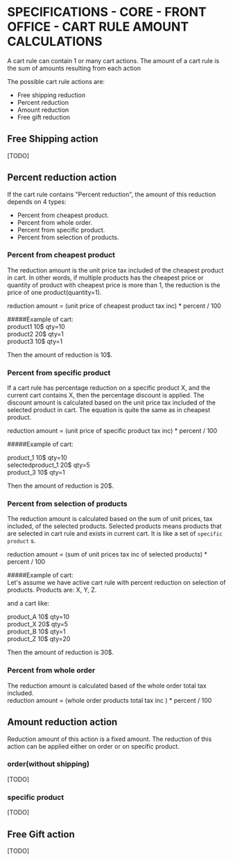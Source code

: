 # SPECIFICATIONS - CORE - FRONT OFFICE - CART RULE AMOUNT CALCULATIONS

A cart rule can contain 1 or many cart actions. The amount of a cart rule is the sum of amounts resulting from each action


The possible cart rule actions are:
* Free shipping reduction
* Percent reduction
* Amount reduction
* Free gift reduction

## Free Shipping action

[TODO]

## Percent reduction action
If the cart rule contains "Percent reduction", the amount of this reduction depends on 4 types:

* Percent from cheapest product.
* Percent from whole order.
* Percent from specific product.
* Percent from selection of products.


### Percent from cheapest product

The reduction amount is the unit price tax included of the cheapest product in cart. In other words, if multiple products has the cheapest price or quantity of product with cheapest price is more than 1, the reduction is the price of one product(quantity=1). 

reduction amount = (unit price of cheapest product tax inc) * percent / 100


#####Example of cart:
<br>
product1 10$ qty=10<br>
product2 20$ qty=1<br>
product3 10$ qty=1<br>

Then the amount of reduction is 10$. 


### Percent from specific product
If a cart rule has percentage reduction on a specific product X, and the current cart contains X, then the percentage discount is applied.
The discount amount is calculated based on the unit price tax included of the selected product in cart. The equation is quite the same as in cheapest product.

reduction amount = (unit price of specific product tax inc) * percent / 100

#####Example of cart:
<br>

product_1 10$ qty=10<br>
selectedproduct_1 20$ qty=5<br>
product_3 10$ qty=1<br>

Then the amount of reduction is 20$.

### Percent from selection of products


The reduction amount is calculated based on the sum of unit prices, tax included, of the selected products.
Selected products means products that are selected in cart rule and exists in current cart. It is like a set of `specific product` s.

reduction amount = (sum of unit prices tax inc of selected products) * percent / 100

#####Example of cart:
<br>
Let's assume we have active cart rule with percent reduction on selection of products. Products are: X, Y, Z.

and a cart like:<br>

product_A  10$ qty=10<br>
product_X 20$ qty=5<br>
product_B 10$ qty=1<br>
product_Z 10$ qty=20<br>

Then the amount of reduction is 30$.

### Percent from whole order

The reduction amount is calculated based of the whole order total tax included.
<br>
reduction amount = (whole order products total tax inc ) * percent / 100

## Amount reduction action

Reduction amount of this action is a fixed amount. The reduction of this action can be applied either on order or on specific product. 

### order(without shipping)

[TODO]

### specific product


[TODO]

## Free Gift action
[TODO]

